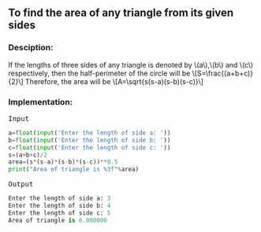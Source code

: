 <script type="text/javascript" src="https://cdnjs.cloudflare.com/ajax/libs/mathjax/2.7.0/MathJax.js?config=TeX-AMS_CHTML"></script>


## To find the area of any triangle from its given sides


### Desciption:

If the lengths of three sides of any triangle is denoted by \\(a\\),\\(b\\) and \\(c\\) respectively, then the half-perimeter of the circle will be
\\[S=\frac{(a+b+c)}{2}\\]
Therefore, the area will be
\\[A=\sqrt{s(s-a)(s-b)(s-c)}\\]


### Implementation:

<kbd>Input</kbd>

```python
a=float(input('Enter the length of side a: '))
b=float(input('Enter the length of side b: '))
c=float(input('Enter the length of side c: '))
s=(a+b+c)/2
area=(s*(s-a)*(s-b)*(s-c))**0.5
print("Area of triangle is %3f"%area)
```

<kbd>Output</kbd>

```python
Enter the length of side a: 3
Enter the length of side b: 4
Enter the length of side c: 5
Area of triangle is 6.000000
```
